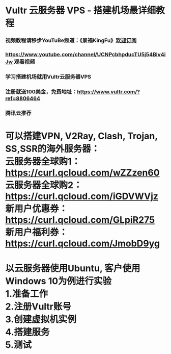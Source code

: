 # Vultr 云服务器 VPS - 搭建机场最详细教程
### 视频教程请移步YouTuBe频道：《景福KingFu》[欢迎订阅](https://www.youtube.com/channel/UCNPcbhpducTU5j54Biv4iJw?sub_confirmation=1)
### <https://www.youtube.com/channel/UCNPcbhpducTU5j54Biv4iJw>  观看视频  
### 学习搭建机场就用Vultr云服务器VPS  
### 注册就送100美金，免费地址：<https://www.vultr.com/?ref=8806464>
### 腾讯云推荐
可以搭建VPN, V2Ray, Clash, Trojan, SS,SSR的海外服务器：  
云服务器全球购1： https://curl.qcloud.com/wZZzen60  
云服务器全球购2：https://curl.qcloud.com/iGDVWVjz  
新用户优惠券： https://curl.qcloud.com/GLpiR275  
新用户福利券：https://curl.qcloud.com/JmobD9yg  
================================  
以云服务器使用Ubuntu, 客户使用Windows 10为例进行实验  
1.准备工作  
2.注册Vultr账号  
3.创建虚拟机实例  
4.搭建服务  
5.测试  
================================  
